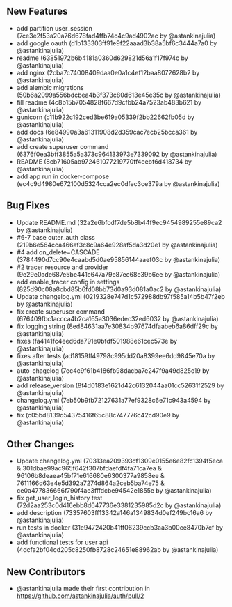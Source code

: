 ## New Features
* add partition user_session (7ce3e2f53a20a76d678fad4ffb74c4c9ad4902ac by @astankinajulia)
* add google oauth (d1b133303ff91e9f22aaad3b38a5bf6c3444a7a0 by @astankinajulia)
* readme (63851972b6b4181a0360d629821d56a1f17f974c by @astankinajulia)
* add nginx (2cba7c74008409daa0e0a1c4ef12baa8072628b2 by @astankinajulia)
* add alembic migrations (50b6a2099a556bdcbea4b3f373c80d613e45e35c by @astankinajulia)
* fill readme (4c8b15b7054828f667d9cfbb24a7523ab483b621 by @astankinajulia)
* gunicorn (c11b922c192ced3be619a05339f2bb22662fb05d by @astankinajulia)
* add docs (6e84990a3a61311908d2d359cac7ecb25bcca361 by @astankinajulia)
* add create superuser command (6376f0ea3bff3855a5a373c964133973e7339092 by @astankinajulia)
* README (8cb71605ab972461077219770ff4eebf6d418734 by @astankinajulia)
* add app run in docker-compose (ec4c9d4980e672100d5324cca2ec0dfec3ce379a by @astankinajulia)

## Bug Fixes
* Update README.md (32a2e6bfcdf7de5b8b44f9ec9454989255e89ca2 by @astankinajulia)
* #6-7 base outer_auth class (219b6e564cca466af3c8c9a64e928af5da3d20e1 by @astankinajulia)
* #4 add on_delete=CASCADE (3784490d7cc90e4caabd5d0ae95856144aaef03c by @astankinajulia)
* #2 tracer resource and provider (9e29e0ade687e5be441c647a79e87ec68e39b6ee by @astankinajulia)
* add enable_tracer config in settings (825d90c08a8cbd85b6fd08bb73d0a93d081a0ac2 by @astankinajulia)
* Update changelog.yml (0219328e747d1c572988db97f585a14b5b47f2eb by @astankinajulia)
* fix create superuser command (676409fbc1accca4b2ca165a3036edec32ed6032 by @astankinajulia)
* fix logging string (8ed84631aa7e30834b97674dfaabeb6a86dff29c by @astankinajulia)
* fixes (fa4141fc4eed6da791e0bfdf501988e61cec573e by @astankinajulia)
* fixes after tests (ad18159ff49798c995dd20a8399ee6dd9845e70a by @astankinajulia)
* auto-chagelog (7ec4c9f61b4186fb98dacba7e247f9a49d825c19 by @astankinajulia)
* add release_version (8f4d0183e1621d42c6132044aa01cc52631f2529 by @astankinajulia)
* changelog.yml (7eb50b9fb72127631a77ef9328c6e71c943a4594 by @astankinajulia)
* fix (c05bd8139d54375416f65c88c747776c42cd90e9 by @astankinajulia)

## Other Changes
* Update changelog.yml (70313ea209393cf1309e0155e6e82fc1394f5eca & 301dbae99ac965f642f307bfdaefdf4fa71ca7ea & 96106b8deaea45bf71e616680e6300377a9858ee & 7611166d63e4e5d392a7274d864a2ceb5ba74e75 & ce0a477836666f790f4ae3fffdcbe94542e1855e by @astankinajulia)
* fix get_user_login_history test (72d2aa253c0d416ebb8d647736e3381235985d2c by @astankinajulia)
* add description (73357603ff13342a146a1349834d0ef249bc16a6 by @astankinajulia)
* run tests in docker (31e9472420b41ff06239ccb3aa3b00ce8470b7cf by @astankinajulia)
* add functional tests for user api (4dcfa2bf04cd205c8250fb8728c24651e88962ab by @astankinajulia)


## New Contributors
* @astankinajulia made their first contribution in https://github.com/astankinajulia/auth/pull/2

